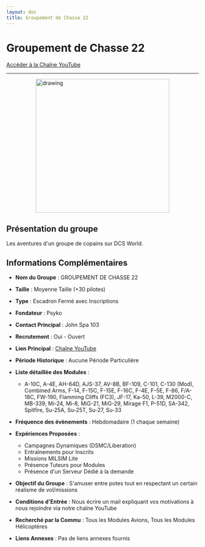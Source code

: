 ```yaml
---
layout: doc
title: Groupement de Chasse 22
---
```


# Groupement de Chasse 22

[Accéder à la Chaîne YouTube](https://youtube.com/@groupementdechasse2273?si=1ZVnnmRoHVLl3UgX)

---
<img src="/commus_img/gc22.jpg" alt="drawing" width="350" style="display: block; margin-left: auto; margin-right: auto;"/>

## Présentation du groupe

Les aventures d'un groupe de copains sur DCS World.

## Informations Complémentaires

- **Nom du Groupe** : GROUPEMENT DE CHASSE 22
- **Taille** : Moyenne Taille (+30 pilotes)
- **Type** : Escadron Fermé avec Inscriptions
- **Fondateur** : Psyko
- **Contact Principal** : John Spa 103
- **Recrutement** : Oui - Ouvert
- **Lien Principal** : [Chaîne YouTube](https://youtube.com/@groupementdechasse2273?si=1ZVnnmRoHVLl3UgX)
- **Période Historique** : Aucune Période Particulière
- **Liste détaillée des Modules** :
  - A-10C, A-4E, AH-64D, AJS-37, AV-8B, BF-109, C-101, C-130 (Mod), Combined Arms, F-14, F-15C, F-15E, F-16C, F-4E, F-5E, F-86, F/A-18C, FW-190, Flamming Cliffs (FC3), JF-17, Ka-50, L-39, M2000-C, MB-339, Mi-24, Mi-8, MiG-21, MiG-29, Mirage F1, P-51D, SA-342, Spitfire, Su-25A, Su-25T, Su-27, Su-33

- **Fréquence des évènements** : Hebdomadaire (1 chaque semaine)
- **Expériences Proposées** :
  - Campagnes Dynamiques (DSMC/Liberation)
  - Entraînements pour Inscrits
  - Missions MILSIM Lite
  - Présence Tuteurs pour Modules
  - Présence d'un Serveur Dédié à la demande

- **Objectif du Groupe** : S'amuser entre potes tout en respectant un certain réalisme de vol/missions

- **Conditions d'Entrée** : Nous écrire un mail expliquant vos motivations à nous rejoindre via notre chaîne YouTube

- **Recherché par la Commu** : Tous les Modules Avions, Tous les Modules Hélicoptères

- **Liens Annexes** : Pas de liens annexes fournis